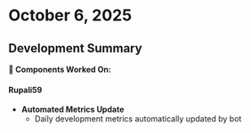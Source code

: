 # October 6, 2025

## Development Summary

**🔧 Components Worked On:**

#### **Rupali59**
- **Automated Metrics Update**
  - Daily development metrics automatically updated by bot

